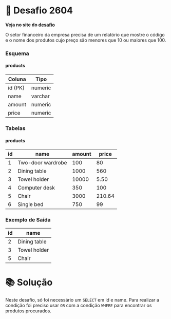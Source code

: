 # 📖 Desafio 2604

**Veja no site do [desafio](https://www.beecrowd.com.br/judge/pt/problems/view/2604)**

O setor financeiro da empresa precisa de um relatório que mostre o código e o nome dos produtos cujo preço são menores que 10 ou maiores que 100.

### Esquema

#### **products**

| Coluna  | Tipo    |
| ------- | ------- |
| id (PK) | numeric |
| name    | varchar |
| amount  | numeric |
| price   | numeric |

### Tabelas

#### **products**

| id  | name              | amount | price  |
| --- | ----------------- | ------ | ------ |
| 1   | Two-door wardrobe | 100    | 80     |
| 2   | Dining table      | 1000   | 560    |
| 3   | Towel holder      | 10000  | 5.50   |
| 4   | Computer desk     | 350    | 100    |
| 5   | Chair             | 3000   | 210.64 |
| 6   | Single bed        | 750    | 99     |

### Exemplo de Saída

| id  | name         |
| --- | ------------ |
| 2   | Dining table |
| 3   | Towel holder |
| 5   | Chair        |

# 📚 Solução

Neste desafio, só foi necessário um `SELECT` em id e name. Para realizar a condição foi preciso usar `OR` com a condição `WHERE` para encontrar os produtos procurados.
